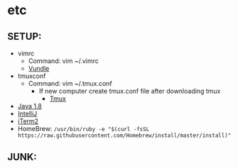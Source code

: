 # etc
## SETUP:

- vimrc
  - Command: vim ~/.vimrc
  - [Vundle](https://github.com/VundleVim/Vundle.vim)
- tmuxconf
  - Command: vim ~/.tmux.conf
    - If new computer create tmux.conf file after downloading tmux 
      - [Tmux](https://github.com/tmux/tmux/wiki)     
- [Java 1.8](https://www.oracle.com/technetwork/java/javase/downloads/jdk8-downloads-2133151.html)
- [IntelliJ](https://www.jetbrains.com/idea/download/#section=mac) 
- [iTerm2](https://www.iterm2.com/downloads.html)
- HomeBrew: `/usr/bin/ruby -e "$(curl -fsSL https://raw.githubusercontent.com/Homebrew/install/master/install)"`


## JUNK:
